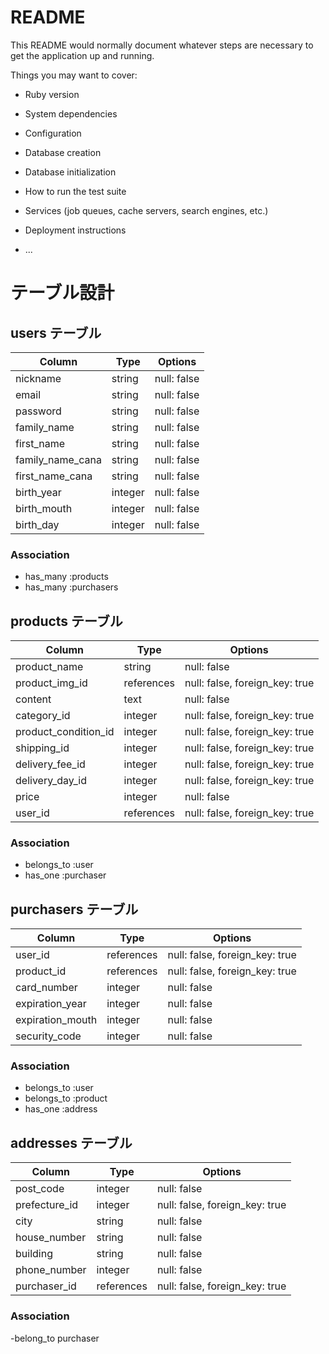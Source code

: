 # README

This README would normally document whatever steps are necessary to get the
application up and running.

Things you may want to cover:

* Ruby version

* System dependencies

* Configuration

* Database creation

* Database initialization

* How to run the test suite

* Services (job queues, cache servers, search engines, etc.)

* Deployment instructions

* ...

# テーブル設計

## users テーブル

|  Column         | Type   | Options      |
| ----------------| ------ | ------------ |
| nickname        | string | null: false  |
| email           | string | null: false  |
| password        | string | null: false  |
| family_name     | string | null: false  |
| first_name      | string | null: false  |
| family_name_cana| string | null: false  |
| first_name_cana | string | null: false  |
| birth_year      | integer| null: false  |
| birth_mouth     | integer| null: false  |
| birth_day       | integer| null: false  |

### Association

- has_many :products
- has_many :purchasers

## products テーブル

|  Column             | Type         | Options                       |
| ------------------- | ------------ | ----------------------------- |
| product_name        | string       | null: false                   |
| product_img_id      | references   | null: false, foreign_key: true|
| content             | text         | null: false                   |
| category_id         | integer      | null: false, foreign_key: true|
| product_condition_id| integer      | null: false, foreign_key: true|
| shipping_id         | integer      | null: false, foreign_key: true|
| delivery_fee_id     | integer      | null: false, foreign_key: true|
| delivery_day_id     | integer      | null: false, foreign_key: true|
| price               | integer      | null: false                   |
| user_id             | references   | null: false, foreign_key: true|

### Association

- belongs_to :user
- has_one :purchaser

## purchasers テーブル

|  Column             | Type         | Options                       |
| ------------------- | ------------ | ----------------------------- |
| user_id             | references   | null: false, foreign_key: true|
| product_id          | references   | null: false, foreign_key: true|
| card_number         | integer      | null: false                   |
| expiration_year     | integer      | null: false                   |
| expiration_mouth    | integer      | null: false                   |
| security_code       | integer      | null: false                   |

### Association

- belongs_to :user
- belongs_to :product
- has_one :address

## addresses テーブル

|  Column             | Type         | Options                       |
| ------------------- | ------------ | ----------------------------- |
| post_code           | integer      | null: false                   |
| prefecture_id       | integer      | null: false, foreign_key: true|
| city                | string       | null: false                   |
| house_number        | string       | null: false                   |
| building            | string       | null: false                   |
| phone_number        | integer      | null: false                   |
| purchaser_id        | references   | null: false, foreign_key: true|

### Association

-belong_to purchaser